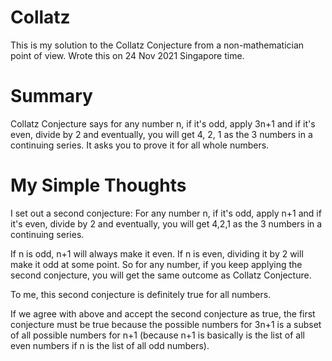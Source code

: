 # Collatz

This is my solution to the Collatz Conjecture from a non-mathematician point of view. Wrote this on 24 Nov 2021 Singapore time. 

# Summary

Collatz Conjecture says for any number n, if it's odd, apply 3n+1 and if it's even, divide by 2 and eventually, you will get 4, 2, 1 as the 3 numbers in a continuing series. It asks you to prove it for all whole numbers.

# My Simple Thoughts

I set out a second conjecture: For any number n, if it's odd, apply n+1 and if it's even, divide by 2 and eventually, you will get 4,2,1 as the 3 numbers in a continuing series.

If n is odd, n+1 will always make it even.
If n is even, dividing it by 2 will make it odd at some point.
So for any number, if you keep applying the second conjecture, you will get the same outcome as Collatz Conjecture. 

To me, this second conjecture is definitely true for all numbers.

If we agree with above and accept the second conjecture as true, the first conjecture must be true because the possible numbers for 3n+1 is a subset of all possible numbers for n+1 (because n+1 is basically is the list of all even numbers if n is the list of all odd numbers). 
